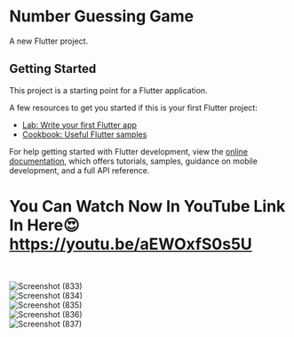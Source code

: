 # Number Guessing Game

A new Flutter project.

## Getting Started

This project is a starting point for a Flutter application.

A few resources to get you started if this is your first Flutter project:

- [Lab: Write your first Flutter app](https://docs.flutter.dev/get-started/codelab)
- [Cookbook: Useful Flutter samples](https://docs.flutter.dev/cookbook)

For help getting started with Flutter development, view the
[online documentation](https://docs.flutter.dev/), which offers tutorials,
samples, guidance on mobile development, and a full API reference.

# You Can Watch Now In YouTube Link In Here😍  https://youtu.be/aEWOxfS0s5U <br>

<br>

![Screenshot (833)](https://github.com/SE-LAPS/Create-Mobile-Game-Application/assets/87580847/e9a634b7-36e3-415e-88f6-a49ee52501f9)
<br>
![Screenshot (834)](https://github.com/SE-LAPS/Create-Mobile-Game-Application/assets/87580847/3cb38f25-d1d7-4d6d-ae8f-78034c504059)
<br>
![Screenshot (835)](https://github.com/SE-LAPS/Create-Mobile-Game-Application/assets/87580847/1fcb3cb2-8c2e-4b39-a7b7-bd435f6adfe1)
<br>
![Screenshot (836)](https://github.com/SE-LAPS/Create-Mobile-Game-Application/assets/87580847/ff93bb36-1be7-4c92-9818-5b1329977494)
<br>
![Screenshot (837)](https://github.com/SE-LAPS/Create-Mobile-Game-Application/assets/87580847/aa08a718-f0f7-4e0e-9f62-2dd793aee744)
